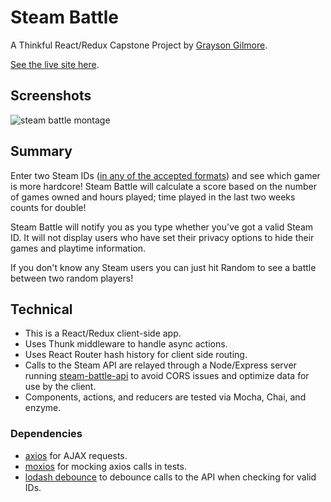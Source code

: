 # Steam Battle

A Thinkful React/Redux Capstone Project
by [Grayson Gilmore](https://github.com/gilmoreg/).

[See the live site here](https://gilmoreg.github.io/steam-battle/).

## Screenshots
![steam battle montage](https://cloud.githubusercontent.com/assets/18176333/24309924/c9490b84-109b-11e7-8f7a-4d2e4ee1b365.png)

## Summary
Enter two Steam IDs ([in any of the accepted formats](https://developer.valvesoftware.com/wiki/SteamID)) and see which gamer is more hardcore! Steam Battle will calculate a score based on the number of games owned and hours played; time played in the last two weeks counts for double!

Steam Battle will notify you as you type whether you've got a valid Steam ID. It will not display users who have set their privacy options to hide their games and playtime information.

If you don't know any Steam users you can just hit Random to see a battle between two random players!

## Technical
* This is a React/Redux client-side app.
* Uses Thunk middleware to handle async actions.
* Uses React Router hash history for client side routing.
* Calls to the Steam API are relayed through a Node/Express server running [steam-battle-api](https://github.com/gilmoreg/steam-battle-api) to avoid CORS issues and optimize data for use by the client.
* Components, actions, and reducers are tested via Mocha, Chai, and enzyme.

### Dependencies
 * [axios](https://www.npmjs.com/package/axios) for AJAX requests.
 * [moxios](https://github.com/mzabriskie/moxios) for mocking axios calls in tests.
 * [lodash debounce](https://www.npmjs.com/package/lodash.debounce) to debounce calls to the API when checking for valid IDs.

